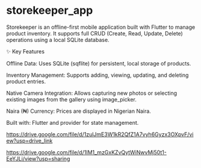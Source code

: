 # storekeeper_app
Storekeeper is an offline-first mobile application built with Flutter to manage product inventory. It supports full CRUD (Create, Read, Update, Delete) operations using a local SQLite database.

✨ Key Features

Offline Data: Uses SQLite (sqflite) for persistent, local storage of products.

Inventory Management: Supports adding, viewing, updating, and deleting product entries.

Native Camera Integration: Allows capturing new photos or selecting existing images from the gallery using image_picker.

Naira (₦) Currency: Prices are displayed in Nigerian Naira.

Built with: Flutter and provider for state management.

https://drive.google.com/file/d/1zulJmE3W1kR2QfZ1A7vyh6Gyzx3OXpvF/view?usp=drive_link

https://drive.google.com/file/d/1IM1_mzGxKZvQytWiNwvMj50t1-EeYJLi/view?usp=sharing
